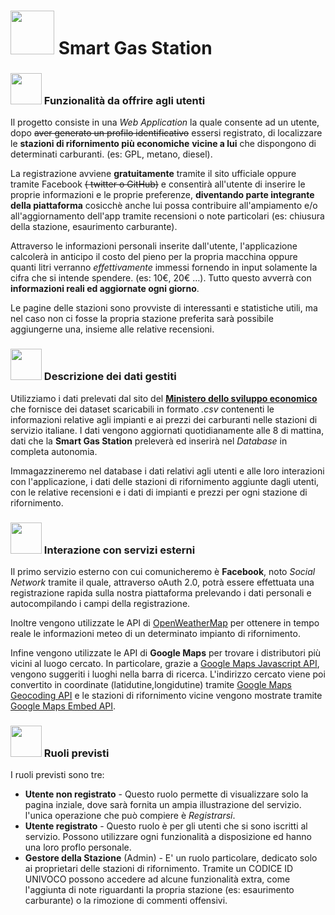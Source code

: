 # <img src="http://cdn.onlinewebfonts.com/svg/img_403829.png" width="70px" /> Smart Gas Station



### <img src="https://encrypted-tbn0.gstatic.com/images?q=tbn:ANd9GcQneNR5549RqlG4fRgDc2db2jif6cqa-yUtkWf9ATx6KPePNw26oQ" width="50px" /> Funzionalità da offrire agli utenti

Il progetto consiste in una *Web Application* la quale consente ad un utente, dopo ~~aver generato un profilo identificativo~~ essersi registrato, di localizzare le **stazioni di rifornimento più economiche** **vicine a lui** che dispongono di determinati carburanti. (es: GPL, metano, diesel). 

La registrazione avviene **gratuitamente** tramite il sito ufficiale oppure tramite Facebook ~~( twitter o GitHub)~~ e consentirà all'utente di inserire le proprie informazioni e le proprie preferenze, **diventando parte integrante della piattaforma** cosicchè anche lui possa contribuire all'ampiamento e/o all'aggiornamento dell'app tramite recensioni o note particolari (es: chiusura della stazione, esaurimento carburante). 

Attraverso le informazioni personali inserite dall'utente, l'applicazione calcolerà in anticipo il costo del pieno per la propria macchina oppure quanti litri verranno *effettivamente* immessi fornendo in input solamente la cifra che si intende spendere. (es: 10€, 20€ …). 
Tutto questo avverrà con **informazioni reali ed aggiornate ogni giorno**. 

Le pagine delle stazioni sono provviste di interessanti e statistiche utili, ma nel caso non ci fosse la propria stazione preferita sarà possibile aggiungerne una, insieme alle relative recensioni.





### <img src="https://cdn.pixabay.com/photo/2016/03/31/19/15/gear-1294844_960_720.png" width="50px" />  Descrizione dei dati gestiti

Utilizziamo i dati prelevati dal sito del [**Ministero dello sviluppo economico**](http://www.sviluppoeconomico.gov.it/index.php/it/open-data/elenco-dataset/2032336-carburanti-prezzi-praticati-e-anagrafica-degli-impianti1) che fornisce dei dataset scaricabili in formato *.csv* contenenti le informazioni relative agli impianti e ai prezzi dei carburanti nelle stazioni di servizio italiane. I dati vengono aggiornati quotidianamente alle 8 di mattina, dati che la **Smart Gas Station** preleverà ed inserirà nel *Database* in completa autonomia.

Immagazzineremo nel database i dati relativi agli utenti e alle loro interazioni con l'applicazione, i dati delle stazioni di rifornimento aggiunte dagli utenti, con le relative recensioni e i dati di impianti e prezzi per ogni stazione di rifornimento.







### <img src="https://d30y9cdsu7xlg0.cloudfront.net/png/25183-200.png" width="50px" />  Interazione con servizi esterni

Il primo servizio esterno con cui comunicheremo è **Facebook**, noto *Social Network* tramite il quale, attraverso oAuth 2.0, potrà essere effettuata una registrazione rapida sulla nostra piattaforma prelevando i dati personali e autocompilando i campi della registrazione.

Inoltre vengono utilizzate le API di [OpenWeatherMap](https://openweathermap.org/current) per ottenere in tempo reale le informazioni meteo di un determinato impianto di rifornimento.

Infine vengono utilizzate le API di **Google Maps** per trovare i distributori più vicini al luogo cercato. In particolare, grazie a [Google Maps Javascript API](https://developers.google.com/maps/documentation/javascript/examples/places-autocomplete), vengono suggeriti i luoghi nella barra di ricerca. L'indirizzo cercato viene poi convertito in coordinate (latidutine,longidutine) tramite [Google Maps Geocoding API](https://developers.google.com/maps/documentation/geocoding/start?hl=it) e le stazioni di rifornimento vicine vengono mostrate tramite [Google Maps Embed API](https://developers.google.com/maps/documentation/embed/?hl=it).





### <img src="https://d30y9cdsu7xlg0.cloudfront.net/png/584468-200.png" width="50px" />  Ruoli previsti

I ruoli previsti sono tre:

- **Utente non registrato** - Questo ruolo permette di visualizzare solo la pagina inziale, dove sarà fornita un ampia illustrazione del servizio. l'unica operazione che può compiere è *Registrarsi*.
- **Utente registrato** - Questo ruolo è per gli utenti che si sono iscritti al servizio. Possono utilizzare ogni funzionalità a disposizione ed hanno una loro proflo personale.
- **Gestore della Stazione** (Admin) -  E' un ruolo particolare, dedicato solo ai proprietari delle stazioni di rifornimento. Tramite un CODICE ID UNIVOCO possono accedere ad alcune funzionalità extra, come l'aggiunta di note riguardanti la propria stazione (es: esaurimento carburante) o la rimozione di commenti offensivi. 